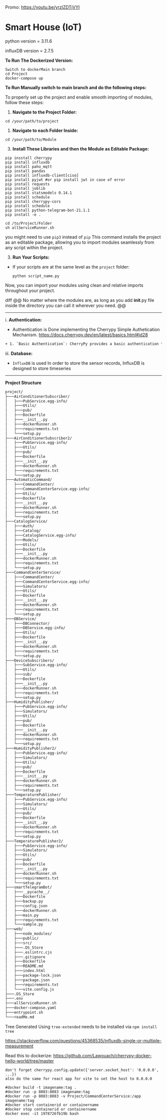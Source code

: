 
Promo: https://youtu.be/yrzlZDTjVYI
# Smart House (IoT)
python version = 3.11.6

influxDB version = 2.7.5

**To Run The Dockerized Version:**
```
Switch to dockerMain branch
cd Project
docker-compose up
```
**To Run Manually switch to main branch and do the following steps:**

To properly set up the project and enable smooth importing of modules, follow these steps:

1. **Navigate to the Project Folder:**
```
cd /your/path/to/project
```
1. **Navigate to each Folder Inside:**
```
cd /your/path/to/Module
```
3. **Install These Libraries and then the Module as Editable Package:**
```
pip insstall cherrypy
pip install influxdb
pip install paho_mqtt
pip install pandas
pip install influxdb-client[ciso]
pip install pyjwt #or pip install jwt in case of error
pip install requests
pip install joblib
pip install statsmodels 0.14.1
pip install schedule
pip install cherrypy-cors
pip install schedule
pip install python-telegram-bot-21.1.1
pip install -e .
```
```
cd /to/Project/Folder
sh allServiceRunner.sh
```
you might need to use `pip3` instead of `pip`
This command installs the project as an editable package, allowing you to import modules seamlessly from any script within the project.


3. **Run Your Scripts:**
- If your scripts are at the same level as the `project` folder:
  ```
  python script_name.py
  ```
Now, you can import your modules using clean and relative imports throughout your project.

diff
@@ No matter where the modules are, as long as you add __init__.py file inside the directory you can call it wherever you need. @@

---
i. **Authentication:**
- Authentication is Done implementing the Cherrypy Simple Authetication Mechanism. https://docs.cherrypy.dev/en/latest/basics.html#id28
``` bash
+ 1. `Basic Authentication`: CherryPy provides a basic authentication tool that can be used to require users to authenticate before accessing certain parts of your site.
```
iii. **Database:**
- `InfluxDB` is used In order to store the sensor records, InfluxDB is designed to store timeseries

---
**Project Structure**

```bash
project/
├───AirConditionerSubscriber/
│   ├───PubService.egg-info/
│   ├───Utils/
│   ├───pub/
│   ├───Dockerfile
│   ├───__init__.py
│   ├───dockerRunner.sh
│   ├───requirements.txt
│   └───setup.py
├───AirConditionerSubscriber2/
│   ├───PubService.egg-info/
│   ├───Utils/
│   ├───pub/
│   ├───Dockerfile
│   ├───__init__.py
│   ├───dockerRunner.sh
│   ├───requirements.txt
│   └───setup.py
├───AutomaticCommand/
│   ├───CommandCenter/
│   ├───CommandCenterService.egg-info/
│   ├───Utils/
│   ├───Dockerfile
│   ├───__init__.py
│   ├───dockerRunner.sh
│   ├───requirements.txt
│   └───setup.py
├───CatalogService/
│   ├───Auth/
│   ├───Catalog/
│   ├───CatalogService.egg-info/
│   ├───Models/
│   ├───Utils/
│   ├───Dockerfile
│   ├───__init__.py
│   ├───dockerRunner.sh
│   ├───requirements.txt
│   └───setup.py
├───CommandCenterService/
│   ├───CommandCenter/
│   ├───CommandCenterService.egg-info/
│   ├───Simulators/
│   ├───Utils/
│   ├───Dockerfile
│   ├───__init__.py
│   ├───dockerRunner.sh
│   ├───requirements.txt
│   └───setup.py
├───DBService/
│   ├───DBConnector/
│   ├───DBService.egg-info/
│   ├───Utils/
│   ├───Dockerfile
│   ├───__init__.py
│   ├───dockerRunner.sh
│   ├───requirements.txt
│   └───setup.py
├───DeviceSubscribers/
│   ├───SubService.egg-info/
│   ├───Utils/
│   ├───sub/
│   ├───Dockerfile
│   ├───__init__.py
│   ├───dockerRunner.sh
│   ├───requirements.txt
│   └───setup.py
├───HumidityPublisher/
│   ├───PubService.egg-info/
│   ├───Simulators/
│   ├───Utils/
│   ├───pub/
│   ├───Dockerfile
│   ├───__init__.py
│   ├───dockerRunner.sh
│   ├───requirements.txt
│   └───setup.py
├───HumidityPublisher2/
│   ├───PubService.egg-info/
│   ├───Simulators/
│   ├───Utils/
│   ├───pub/
│   ├───Dockerfile
│   ├───__init__.py
│   ├───dockerRunner.sh
│   ├───requirements.txt
│   └───setup.py
├───TemperaturePublisher/
│   ├───PubService.egg-info/
│   ├───Simulators/
│   ├───Utils/
│   ├───pub/
│   ├───Dockerfile
│   ├───__init__.py
│   ├───dockerRunner.sh
│   ├───requirements.txt
│   └───setup.py
├───TemperaturePublisher2/
│   ├───PubService.egg-info/
│   ├───Simulators/
│   ├───Utils/
│   ├───pub/
│   ├───Dockerfile
│   ├───__init__.py
│   ├───dockerRunner.sh
│   ├───requirements.txt
│   └───setup.py
├───smartTelegramBot/
│   ├───__pycache__/
│   ├───Dockerfile
│   ├───backup.py
│   ├───config.json
│   ├───dockerRunner.sh
│   ├───main.py
│   ├───requirements.txt
│   └───sample.py
├───web/
│   ├───node_modules/
│   ├───public/
│   ├───src/
│   ├───.DS_Store
│   ├───.eslintrc.cjs
│   ├───.gitignore
│   ├───Dockerfile
│   ├───README.md
│   ├───index.html
│   ├───package-lock.json
│   ├───package.json
│   ├───requirements.txt
│   └───vite.config.js
├───.DS_Store
├───.env
├───allServiceRunner.sh
├───docker-compose.yaml
├───entrypoint.sh
└───readMe.md
```
Tree Generated Using `tree-extended` needs to be installed via `npm install tree`

https://stackoverflow.com/questions/45368535/influxdb-single-or-multiple-measurement


Read this to dockerize: https://github.com/Lawouach/cherrypy-docker-hello-world/tree/master
```
don't forget cherrypy.config.update({'server.socket_host': '0.0.0.0', ...})
also do the same for react app for vite to set the host to 0.0.0.0
```
```
#docker build -t imagename:tag .
#docker run -p 8083:8083 imagename:tag
#docker run -p 8083:8083 -v Project/CommandCenterService:/app imagename:tag
#docker start containerid or containername
#docker stop containerid or containername
docker exec -it 1978726fb19b bash
```